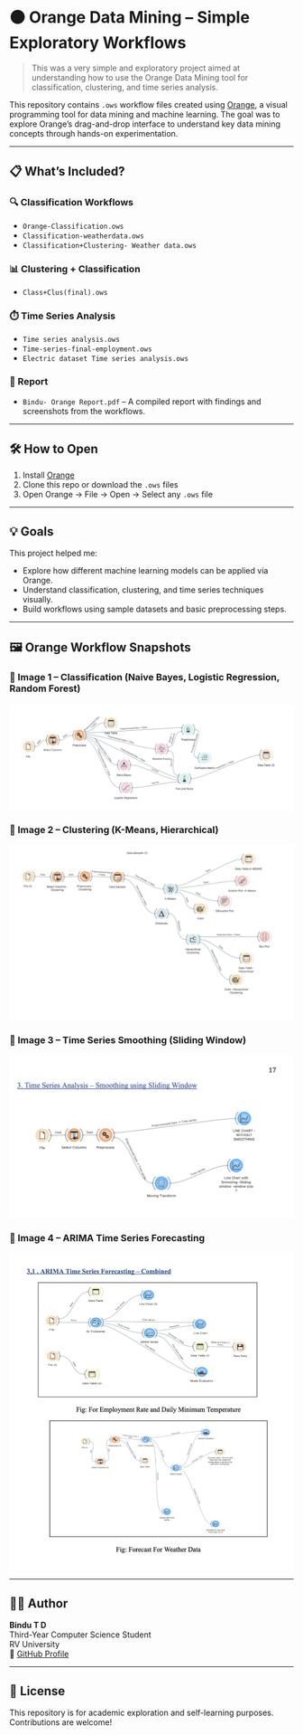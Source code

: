 # 🟠 Orange Data Mining – Simple Exploratory Workflows

>  This was a very simple and exploratory project aimed at understanding how to use the Orange Data Mining tool for classification, clustering, and time series analysis.

This repository contains `.ows` workflow files created using [Orange](https://orangedatamining.com/), a visual programming tool for data mining and machine learning. The goal was to explore Orange’s drag-and-drop interface to understand key data mining concepts through hands-on experimentation.

---

## 📋 What’s Included?

### 🔍 Classification Workflows
- `Orange-Classification.ows`  
- `Classification-weatherdata.ows`  
- `Classification+Clustering- Weather data.ows`  

### 📊 Clustering + Classification
- `Class+Clus(final).ows`

### ⏱️ Time Series Analysis
- `Time series analysis.ows`  
- `Time-series-final-employment.ows`  
- `Electric dataset Time series analysis.ows`

### 📝 Report
- `Bindu- Orange Report.pdf` – A compiled report with findings and screenshots from the workflows.

---

## 🛠️ How to Open

1. Install [Orange](https://orangedatamining.com/download/)
2. Clone this repo or download the `.ows` files
3. Open Orange → File → Open → Select any `.ows` file

---

## 💡 Goals

This project helped me:
- Explore how different machine learning models can be applied via Orange.
- Understand classification, clustering, and time series techniques visually.
- Build workflows using sample datasets and basic preprocessing steps.

---

## 🖼️ Orange Workflow Snapshots

### 🔹 Image 1 – Classification (Naive Bayes, Logistic Regression, Random Forest)
![img1](./Images/img1.png)

### 🔹 Image 2 – Clustering (K-Means, Hierarchical)
![img2](./Images/img2.png)

### 🔹 Image 3 – Time Series Smoothing (Sliding Window)
![img3](./Images/img3.png)

### 🔹 Image 4 – ARIMA Time Series Forecasting
![img4](./Images/img4.png)

---

## 🧑‍💻 Author

**Bindu T D**  
Third-Year Computer Science Student  
RV University  
🔗 [GitHub Profile](https://github.com/Bindhu-T-Devidas)

---

## 📄 License

This repository is for academic exploration and self-learning purposes. Contributions are welcome!

